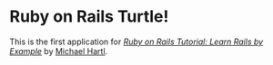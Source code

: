 # Ruby on Rails Turtle!

This is the first application for
[*Ruby on Rails Tutorial: Learn Rails by Example*](http://railstutorial.org/)
by [Michael Hartl](http://michaelhartl.com/).